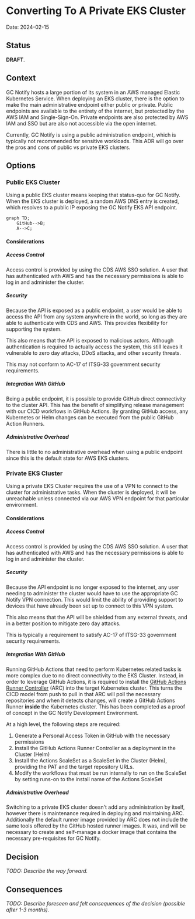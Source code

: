 # Converting To A Private EKS Cluster

Date: 2024-02-15

## Status

**DRAFT**.

## Context

GC Notify hosts a large portion of its system in an AWS managed Elastic Kubernetes Service. When deploying an EKS cluster, there is the option to make the main administrative endpoint either public or private. Public endpoints are available to the entirety of the internet, but protected by the AWS IAM and Single-Sign-On. Private endpoints are also protected by AWS IAM and SSO but are also not accessible via the open internet. 

Currently, GC Notify is using a public administration endpoint, which is typically not recommended for sensitive workloads. This ADR will go over the pros and cons of public vs private EKS clusters.

## Options

### Public EKS Cluster

Using a public EKS cluster means keeping that status-quo for GC Notify. When the EKS cluster is deployed, a random AWS DNS entry is created, which resolves to a public IP exposing the GC Notify EKS API endpoint.  

```mermaid
graph TD;
    GitHub-->B;
    A-->C;
```
#### Considerations

##### Access Control

Access control is provided by using the CDS AWS SSO solution. A user that has authenticated with AWS and has the necessary permissions is able to log in and administer the cluster.

##### Security

Because the API is exposed as a public endpoint, a user would be able to access the API from any system anywhere in the world, so long as they are able to authenticate with CDS and AWS. This provides flexibility for supporting the system.

This also means that the API is exposed to malicious actors. Although authentication is required to actually access the system, this still leaves it vulnerable to zero day attacks, DDoS attacks, and other security threats. 

This may not conform to AC-17 of ITSG-33 government security requirements.

##### Integration With GitHub

Being a public endpoint, it is possible to provide GitHub direct connectivity to the cluster API. This has the benefit of simplifying release management with our CICD workflows in GitHub Actions. By granting GitHub access, any Kubernetes or Helm changes can be executed from the public GitHub Action Runners.

##### Administrative Overhead

There is little to no administrative overhead when using a public endpoint since this is the default state for AWS EKS clusters. 

### Private EKS Cluster

Using a private EKS Cluster requires the use of a VPN to connect to the cluster for administrative tasks. When the cluster is deployed, it will be unreachable unless connected via our AWS VPN endpoint for that particular environment.

#### Considerations

##### Access Control

Access control is provided by using the CDS AWS SSO solution. A user that has authenticated with AWS and has the necessary permissions is able to log in and administer the cluster.

##### Security

Because the API endpoint is no longer exposed to the internet, any user needing to administer the cluster would have to use the appropriate GC Notify VPN connection. This would limit the ability of providing support to devices that have already been set up to connect to this VPN system. 

This also means that the API will be shielded from any external threats, and in a better position to mitigate zero day attacks. 

This is typically a requirement to satisfy AC-17 of ITSG-33 government security requirements.

##### Integration With GitHub

Running GitHub Actions that need to perform Kubernetes related tasks is more complex due to no direct connectivity to the EKS Cluster. Instead, in order to leverage GitHub Actions, it is required to install the [GitHub Actions Runner Controller](https://github.com/actions/actions-runner-controller) (ARC) into the target Kubernetes cluster. This turns the CICD model from push to pull in that ARC will poll the necessary repositories and when it detects changes, will create a GitHub Actions Runner **inside** the Kubernetes cluster. This has been completed as a proof of concept in the GC Notify Development Environment. 

At a high level, the following steps are required:
1. Generate a Personal Access Token in GitHub with the necessary permissions
1. Install the GitHub Actions Runner Controller as a deployment in the Cluster (Helm)
1. Install the Actions ScaleSet as a ScaleSet in the Cluster (Helm), providing the PAT and the target repository URLs.
1. Modify the workflows that must be run internally to run on the ScaleSet by setting runs-on to the install name of the Actions ScaleSet

##### Administrative Overhead

Switching to a private EKS cluster doesn't add any administration by itself, however there is maintenance required in deploying and maintaining ARC. Additionally the default runner image provided by ARC does not include the same tools offered by the GitHub hosted runner images. It was, and will be necessary to create and self-manage a docker image that contains the necessary pre-requisites for GC Notify. 

## Decision

_TODO: Describe the way forward._

## Consequences

_TODO: Describe foreseen and felt consequences of the decision (possible after 1-3 months)._
